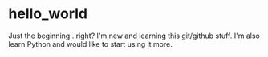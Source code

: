 # hello_world
Just the beginning...right?
I'm new and learning this git/github stuff. I'm also learn Python and would like to start using it more.
